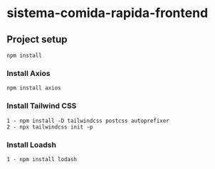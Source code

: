 # sistema-comida-rapida-frontend

## Project setup
```
npm install
```

### Install Axios
```
npm install axios
```
### Install Tailwind CSS
```
1 - npm install -D tailwindcss postcss autoprefixer
2 - npx tailwindcss init -p

```
### Install Loadsh
```
1 - npm install lodash

```

